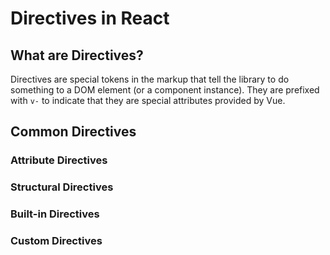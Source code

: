 # Directives in React

## What are Directives?

Directives are special tokens in the markup that tell the library to do something to a DOM element (or a component instance). They are prefixed with `v-` to indicate that they are special attributes provided by Vue.

## Common Directives

### Attribute Directives

### Structural Directives

### Built-in Directives

### Custom Directives
